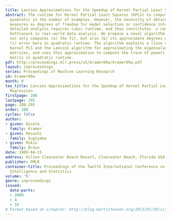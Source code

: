 ```yaml
---
title: Lanczos Approximations for the Speedup of Kernel Partial Least Squares Regression
abstract: The runtime for Kernel Partial Least Squares (KPLS) to compute the fit is
  quadratic in the number of examples. However, the necessity of obtaining sensitivity
  measures as degrees of freedom for model selection or confidence intervals for more
  detailed analysis requires cubic runtime, and thus constitutes  a computational
  bottleneck in real-world data analysis. We propose a novel algorithm for KPLS which
  not only computes (a) the fit, but also (b) its approximate degrees of freedom and
  (c) error bars in quadratic runtime. The algorithm exploits a close connection between
  Kernel PLS and the Lanczos algorithm for approximating the eigenvalues of symmetric
  matrices, and uses this approximation to compute the trace of powers of the kernel
  matrix in quadratic runtime.
pdf: http://proceedings.mlr.press/v5/kramer09a/kramer09a.pdf
layout: inproceedings
series: Proceedings of Machine Learning Research
id: kramer09a
month: 0
tex_title: Lanczos Approximations for the Speedup of Kernel Partial Least Squares
  Regression
firstpage: 288
lastpage: 295
page: 288-295
order: 288
cycles: false
author:
- given: Nicole
  family: Kramer
- given: Masashi
  family: Sugiyama
- given: Mikio
  family: Braun
date: 2009-04-15
address: Hilton Clearwater Beach Resort, Clearwater Beach, Florida USA
publisher: PMLR
container-title: Proceedings of the Twelth International Conference on Artificial
  Intelligence and Statistics
volume: '5'
genre: inproceedings
issued:
  date-parts:
  - 2009
  - 4
  - 15
# Format based on citeproc: http://blog.martinfenner.org/2013/07/30/citeproc-yaml-for-bibliographies/
---
```

